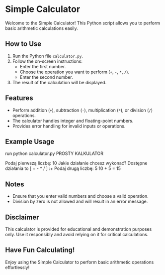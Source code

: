 # Simple Calculator

Welcome to the Simple Calculator! This Python script allows you to perform basic arithmetic calculations easily.

## How to Use

1. Run the Python file `calculator.py`.
2. Follow the on-screen instructions:
   - Enter the first number.
   - Choose the operation you want to perform (`+`, `-`, `*`, `/`).
   - Enter the second number.
3. The result of the calculation will be displayed.

## Features

- Perform addition (`+`), subtraction (`-`), multiplication (`*`), or division (`/`) operations.
- The calculator handles integer and floating-point numbers.
- Provides error handling for invalid inputs or operations.

## Example Usage

run python calculator.py
PROSTY KALKULATOR

Podaj pierwszą liczbę: 10
Jakie działanie chcesz wykonać?
Dostępne działania to [ + - * / ] :+
Podaj drugą liczbę: 5
10 + 5 = 15

## Notes

- Ensure that you enter valid numbers and choose a valid operation.
- Division by zero is not allowed and will result in an error message.

## Disclaimer

This calculator is provided for educational and demonstration purposes only. Use it responsibly and avoid relying on it for critical calculations.

## Have Fun Calculating!

Enjoy using the Simple Calculator to perform basic arithmetic operations effortlessly!
